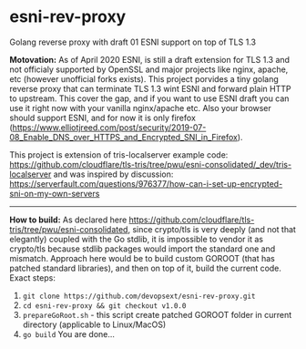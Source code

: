 # esni-rev-proxy
Golang reverse proxy with draft 01 ESNI support on top of TLS 1.3

__Motovation:__ As of April 2020 ESNI, is still a draft extension for TLS 1.3 and not officialy supported by OpenSSL and major projects like nginx, apache, etc (however unofficial forks exists). This project porvides a tiny golang reverse proxy that can terminate TLS 1.3 wint ESNI and forward plain HTTP to upstream. This cover the gap, and if you want to use ESNI draft you can use it right now with your vanilla nginx/apache etc. Also your browser should support ESNI, and for now it is only firefox (https://www.elliotjreed.com/post/security/2019-07-08_Enable_DNS_over_HTTPS_and_Encrypted_SNI_in_Firefox). 

This project is extension of tris-localserver example code: https://github.com/cloudflare/tls-tris/tree/pwu/esni-consolidated/_dev/tris-localserver and was inspired by discussion: https://serverfault.com/questions/976377/how-can-i-set-up-encrypted-sni-on-my-own-servers

---

__How to build:__
As declared here https://github.com/cloudflare/tls-tris/tree/pwu/esni-consolidated, since crypto/tls is very deeply (and not that elegantly) coupled with the Go stdlib, it is impossible to vendor it as crypto/tls because stdlib packages would import the standard one and mismatch. 
Approach here would be to build custom GOROOT (that has patched standard libraries), and then on top of it, build the current code.
Exact steps:
1. `git clone https://github.com/devopsext/esni-rev-proxy.git`
2. `cd esni-rev-proxy && git checkout v1.0.0` 
3. `prepareGoRoot.sh` - this script create patched GOROOT folder in current directory (applicable to Linux/MacOS)
4. `go build`
You are done...
